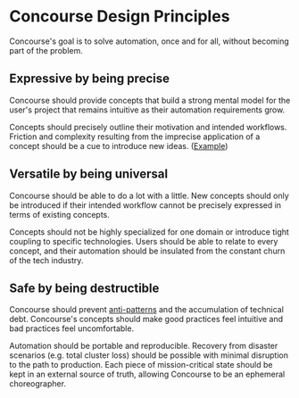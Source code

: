 # Concourse Design Principles

Concourse's goal is to solve automation, once and for all, without becoming part of the problem.


## Expressive by being precise

Concourse should provide concepts that build a strong mental model for the user's project that remains intuitive as their automation requirements grow.

Concepts should precisely outline their motivation and intended workflows. Friction and complexity resulting from the imprecise application of a concept should be a cue to introduce new ideas. ([Example](https://blog.concourse-ci.org/reinventing-resource-types/))


## Versatile by being universal

Concourse should be able to do a lot with a little. New concepts should only be introduced if their intended workflow cannot be precisely expressed in terms of existing concepts.

Concepts should not be highly specialized for one domain or introduce tight coupling to specific technologies. Users should be able to relate to every concept, and their automation should be insulated from the constant churn of the tech industry.


## Safe by being destructible

Concourse should prevent [anti-patterns](https://github.com/concourse/concourse/wiki/Anti-Patterns) and the accumulation of technical debt. Concourse's concepts should make good practices feel intuitive and bad practices feel uncomfortable.

Automation should be portable and reproducible. Recovery from disaster scenarios (e.g. total cluster loss) should be possible with minimal disruption to the path to production. Each piece of mission-critical state should be kept in an external source of truth, allowing Concourse to be an ephemeral choreographer.
